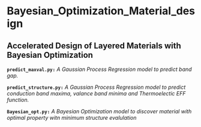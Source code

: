 # Bayesian_Optimization_Material_design

## Accelerated Design of Layered Materials with Bayesian Optimization

**```predict_maxval.py:```** *A Gaussian Process Regression model to predict band gap.* 

**```predict_structure.py:```**  *A Gaussian Process Regression model to predict conduction band maxima, valance band minima and Thermoelectic EFF function.*

**```Bayesian_opt.py:```** *A Bayesian Optimization model to discover material with optimal property witn minimum structure evalulation*

